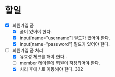 # 할일

- [x] 회원가입 폼
  - [x] 폼이 있어야 한다.
  - [x] input[name="username"] 필드가 있어야 한다. 
  - [x] input[name="password"] 필드가 있어야 한다. 
- [ ] 회원가입 폼 처리
  - [x] 유효성 체크를 해야 한다..
  - [ ] member 테이블에 회원이 저장되어야 한다.
  - [x] 처리 후에 / 로 이동해야 한다. 302